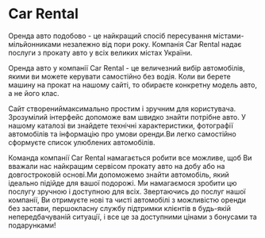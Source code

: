 # Car Rental

Оренда авто подобово - це найкращий спосіб пересування містами-мільйонниками
незалежно від пори року. Компанія Car Rental надає послуги з прокату авто у всіх
великих містах України.

Оренда авто у компанії Car Rental - це величезний вибір автомобілів, якими ви
можете керувати самостійно без водія. Коли ви берете машину на прокат на нашому
сайті, то обираєте конкретну модель авто, а не його клас.

Сайт створениймаксимально простим і зручним для користувача. Зрозумілий
інтерфейс допоможе вам швидко знайти потрібне авто. У нашому каталозі ви
знайдете технічні характеристики, фотографії автомобілів та інформацію про умови
оренди.Ви легко самостійно сформуєте список улюблених автомобілів.

Команда компанії Car Rental намагається робити все можливе, щоб Ви вважали нас
найкращим сервісом прокату авто на добу або на довгостроковій основі.Ми
допоможемо знайти автомобіль, який ідеально підійде для вашої подорожі. Ми
намагаємося зробити цю послугу зручною і доступною для всіх. Звертаючись до
послуг нашої компанії, Ви отримуєте нові та чисті автомобілі з можливістю оренди
без застави, першокласну службу підтримки клієнтів в будь-якій непередбачуваній
ситуації, і все це за доступними цінами з бонусами та подарунками!
